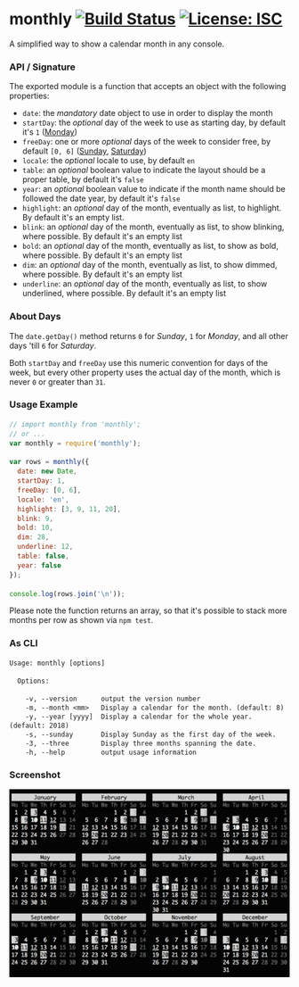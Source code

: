 # monthly [![Build Status](https://travis-ci.com/WebReflection/monthly.svg?branch=master)](https://travis-ci.com/WebReflection/monthly) [![License: ISC](https://img.shields.io/badge/License-ISC-yellow.svg)](https://opensource.org/licenses/ISC)

A simplified way to show a calendar month in any console.

### API / Signature

The exported module is a function that accepts an object with the following properties:

  * `date`: the _mandatory_ date object to use in order to display the month
  * `startDay`: the _optional_ day of the week to use as starting day, by default it's `1` ([Monday](https://github.com/WebReflection/monthly#about-days))
  * `freeDay`: one or more _optional_ days of the week to consider free, by default `[0, 6]` ([Sunday](https://github.com/WebReflection/monthly#about-days), [Saturday](https://github.com/WebReflection/monthly#about-days))
  * `locale`: the _optional_ locale to use, by default `en`
  * `table`: an _optional_ boolean value to indicate the layout should be a proper table, by default it's `false`
  * `year`: an _optional_ boolean value to indicate if the month name should be followed the date year, by default it's `false`
  * `highlight`: an _optional_ day of the month, eventually as list, to highlight. By default it's an empty list.
  * `blink`: an _optional_ day of the month, eventually as list, to show blinking, where possible. By default it's an empty list
  * `bold`: an _optional_ day of the month, eventually as list, to show as bold, where possible. By default it's an empty list
  * `dim`: an _optional_ day of the month, eventually as list, to show dimmed, where possible. By default it's an empty list
  * `underline`: an _optional_ day of the month, eventually as list, to show underlined, where possible. By default it's an empty list


### About Days

The `date.getDay()` method returns `0` for _Sunday_, `1` for _Monday_, and all other days 'till `6` for _Saturday_.

Both `startDay` and `freeDay` use this numeric convention for days of the week, but every other property uses the actual day of the month, which is never `0` or greater than `31`.


### Usage Example

```js
// import monthly from 'monthly';
// or ...
var monthly = require('monthly');

var rows = monthly({
  date: new Date,
  startDay: 1,
  freeDay: [0, 6],
  locale: 'en',
  highlight: [3, 9, 11, 20],
  blink: 9,
  bold: 10,
  dim: 28,
  underline: 12,
  table: false,
  year: false
});

console.log(rows.join('\n'));
```

Please note the function returns an array, so that it's possible to stack more months per row as shown via `npm test`.

### As CLI

```
Usage: monthly [options]

  Options:

    -v, --version      output the version number
    -m, --month <mm>   Display a calendar for the month. (default: 8)
    -y, --year [yyyy]  Display a calendar for the whole year. (default: 2018)
    -s, --sunday       Display Sunday as the first day of the week.
    -3, --three        Display three months spanning the date.
    -h, --help         output usage information
```


### Screenshot

![the whole year in console](./screenshot.png)
